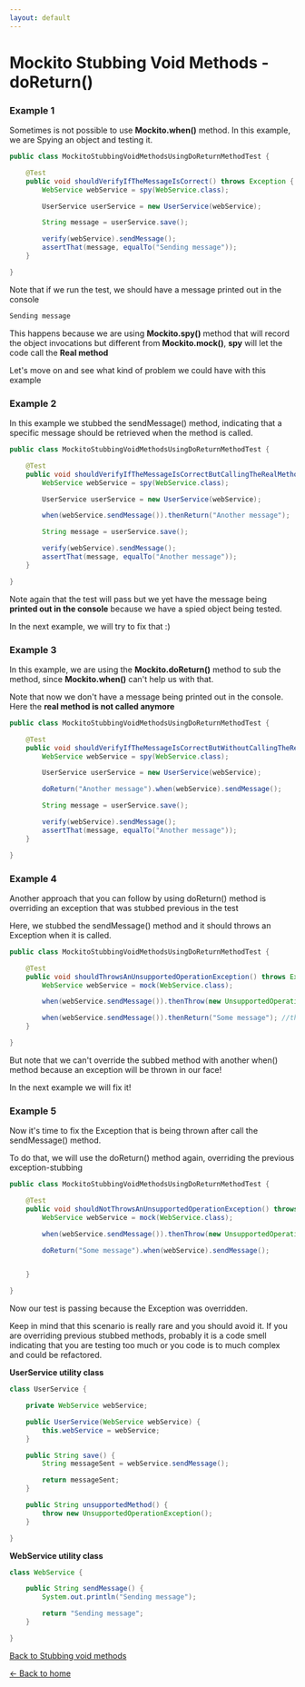 ```yaml
---
layout: default
---
```


# Mockito Stubbing Void Methods - doReturn()

### Example 1

Sometimes is not possible to use **Mockito.when()** method. In this example, we are Spying an object
and testing it.

```java
public class MockitoStubbingVoidMethodsUsingDoReturnMethodTest {

	@Test
	public void shouldVerifyIfTheMessageIsCorrect() throws Exception {
		WebService webService = spy(WebService.class);

		UserService userService = new UserService(webService);

		String message = userService.save();

		verify(webService).sendMessage();
		assertThat(message, equalTo("Sending message"));
	}

}
```

Note that if we run the test, we should have a message printed out in the console

```bash
Sending message
```

This happens because we are using **Mockito.spy()** method that will record the object invocations but different
from **Mockito.mock()**, **spy** will let the code call the **Real method**

Let's move on and see what kind of problem we could have with this example

### Example 2

In this example we stubbed the sendMessage() method, indicating that a specific message should be retrieved
when the method is called.

```java
public class MockitoStubbingVoidMethodsUsingDoReturnMethodTest {

	@Test
	public void shouldVerifyIfTheMessageIsCorrectButCallingTheRealMethod() throws Exception {
		WebService webService = spy(WebService.class);

		UserService userService = new UserService(webService);

		when(webService.sendMessage()).thenReturn("Another message");

		String message = userService.save();

		verify(webService).sendMessage();
		assertThat(message, equalTo("Another message"));
	}

}
```

Note again that the test will pass but we yet have the message being **printed out in the console**
because we have a spied object being tested.

In the next example, we will try to fix that :)

### Example 3

In this example, we are using the **Mockito.doReturn()** method to sub the method, since **Mockito.when()**
can't help us with that.

Note that now we don't have a message being printed out in the console. Here the **real method is not called anymore**

```java
public class MockitoStubbingVoidMethodsUsingDoReturnMethodTest {

	@Test
	public void shouldVerifyIfTheMessageIsCorrectButWithoutCallingTheRealMethod() throws Exception {
		WebService webService = spy(WebService.class);

		UserService userService = new UserService(webService);

		doReturn("Another message").when(webService).sendMessage();

		String message = userService.save();

		verify(webService).sendMessage();
		assertThat(message, equalTo("Another message"));
	}

}
```    

### Example 4

Another approach that you can follow by using doReturn() method is overriding an exception that was
stubbed previous in the test

Here, we stubbed the sendMessage() method and it should throws an Exception when it is called.

```java
public class MockitoStubbingVoidMethodsUsingDoReturnMethodTest {    

	@Test
	public void shouldThrowsAnUnsupportedOperationException() throws Exception {
		WebService webService = mock(WebService.class);

		when(webService.sendMessage()).thenThrow(new UnsupportedOperationException());

		when(webService.sendMessage()).thenReturn("Some message"); //the test will fail
	}

}
```    

But note that we can't override the subbed method with another when() method because an exception will be thrown in our face!

In the next example we will fix it!

### Example 5

Now it's time to fix the Exception that is being thrown after call the sendMessage() method.

To do that, we will use the doReturn() method again, overriding the previous exception-stubbing

```java
public class MockitoStubbingVoidMethodsUsingDoReturnMethodTest {    

	@Test
	public void shouldNotThrowsAnUnsupportedOperationException() throws Exception {
		WebService webService = mock(WebService.class);

		when(webService.sendMessage()).thenThrow(new UnsupportedOperationException());

		doReturn("Some message").when(webService).sendMessage();


	}

}
```

Now our test is passing because the Exception was overridden.

Keep in mind that this scenario is really rare and you should avoid it. If you are overriding previous stubbed
methods, probably it is a code smell indicating that you are testing too much or you code is to much complex
and could be refactored.

**UserService utility class**

```java
class UserService {

	private WebService webService;

	public UserService(WebService webService) {
		this.webService = webService;
	}

	public String save() {
		String messageSent = webService.sendMessage();

		return messageSent;
	}

	public String unsupportedMethod() {
		throw new UnsupportedOperationException();
	}

}
```

**WebService utility class**

```java
class WebService {

	public String sendMessage() {
		System.out.println("Sending message");

		return "Sending message";
	}

}
```

[Back to Stubbing void methods](stubbing-void-methods)

[<- Back to home](/)
